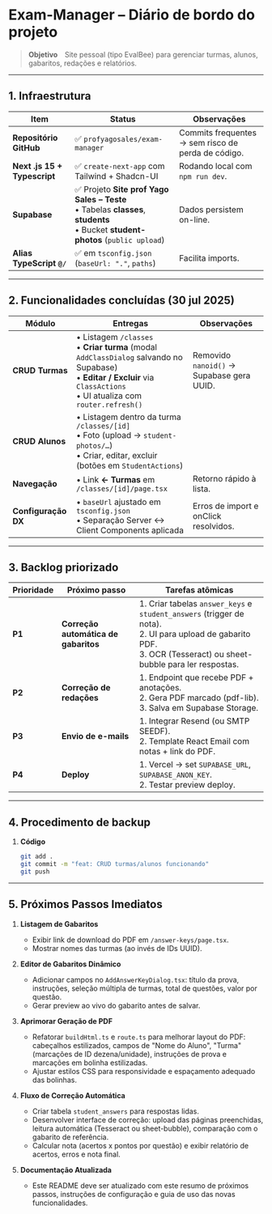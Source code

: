# Exam-Manager – Diário de bordo do projeto
> **Objetivo** Site pessoal (tipo EvalBee) para gerenciar turmas, alunos, gabaritos, redações e relatórios.

---

## 1. Infraestrutura

| Item | Status | Observações |
|------|--------|-------------|
| **Repositório GitHub** | ✅ `profyagosales/exam-manager` | Commits frequentes → sem risco de perda de código. |
| **Next .js 15 + Typescript** | ✅ `create-next-app` com Tailwind + Shadcn-UI | Rodando local com `npm run dev`. |
| **Supabase** | ✅ Projeto **Site prof Yago Sales – Teste**<br>  • Tabelas **classes**, **students**<br>  • Bucket **student-photos** (`public upload`) | Dados persistem on-line. |
| **Alias TypeScript `@/`** | ✅ em `tsconfig.json` (`baseUrl: "."`, `paths`) | Facilita imports. |

---

## 2. Funcionalidades concluídas (30 jul 2025)

| Módulo | Entregas | Observações |
|--------|----------|-------------|
| **CRUD Turmas** | • Listagem `/classes`<br>• **Criar turma** (modal `AddClassDialog` salvando no Supabase)<br>• **Editar / Excluir** via `ClassActions`<br>• UI atualiza com `router.refresh()` | Removido `nanoid()` → Supabase gera UUID. |
| **CRUD Alunos** | • Listagem dentro da turma `/classes/[id]`<br>• Foto (upload → `student-photos/…`)<br>• Criar, editar, excluir (botões em `StudentActions`) | |
| **Navegação** | • Link **← Turmas** em `/classes/[id]/page.tsx` | Retorno rápido à lista. |
| **Configuração DX** | • `baseUrl` ajustado em `tsconfig.json`<br>• Separação Server ↔ Client Components aplicada | Erros de import e onClick resolvidos. |

---

## 3. Backlog priorizado

| Prioridade | Próximo passo | Tarefas atômicas |
|------------|---------------|------------------|
| **P1** | **Correção automática de gabaritos** | 1. Criar tabelas `answer_keys` e `student_answers` (trigger de nota).<br>2. UI para upload de gabarito PDF.<br>3. OCR (Tesseract) ou sheet-bubble para ler respostas. |
| **P2** | **Correção de redações** | 1. Endpoint que recebe PDF + anotações.<br>2. Gera PDF marcado (pdf-lib).<br>3. Salva em Supabase Storage. |
| **P3** | **Envio de e-mails** | 1. Integrar Resend (ou SMTP SEEDF).<br>2. Template React Email com notas + link do PDF. |
| **P4** | **Deploy** | 1. Vercel → set `SUPABASE_URL`, `SUPABASE_ANON_KEY`.<br>2. Testar preview deploy. |

---

## 4. Procedimento de backup

1. **Código**  
   ```bash
   git add .
   git commit -m "feat: CRUD turmas/alunos funcionando"
   git push
---

## 5. Próximos Passos Imediatos

1. **Listagem de Gabaritos**  
   - Exibir link de download do PDF em `/answer-keys/page.tsx`.  
   - Mostrar nomes das turmas (ao invés de IDs UUID).

2. **Editor de Gabaritos Dinâmico**  
   - Adicionar campos no `AddAnswerKeyDialog.tsx`: título da prova, instruções, seleção múltipla de turmas, total de questões, valor por questão.  
   - Gerar preview ao vivo do gabarito antes de salvar.

3. **Aprimorar Geração de PDF**  
   - Refatorar `buildHtml.ts` e `route.ts` para melhorar layout do PDF: cabeçalhos estilizados, campos de "Nome do Aluno", "Turma" (marcações de ID dezena/unidade), instruções de prova e marcações em bolinha estilizadas.  
   - Ajustar estilos CSS para responsividade e espaçamento adequado das bolinhas.

4. **Fluxo de Correção Automática**  
   - Criar tabela `student_answers` para respostas lidas.  
   - Desenvolver interface de correção: upload das páginas preenchidas, leitura automática (Tesseract ou sheet-bubble), comparação com o gabarito de referência.  
   - Calcular nota (acertos x pontos por questão) e exibir relatório de acertos, erros e nota final.

5. **Documentação Atualizada**  
   - Este README deve ser atualizado com este resumo de próximos passos, instruções de configuração e guia de uso das novas funcionalidades.
